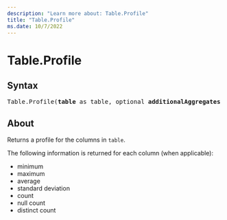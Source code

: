 ```yaml
---
description: "Learn more about: Table.Profile"
title: "Table.Profile"
ms.date: 10/7/2022
---
```

# Table.Profile

## Syntax

<pre>
Table.Profile(<b>table</b> as table, optional <b>additionalAggregates</b> as nullable list) as table
</pre>
  
## About

Returns a profile for the columns in `table`.

The following information is returned for each column (when applicable):

* minimum
* maximum
* average
* standard deviation
* count
* null count
* distinct count
